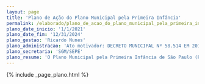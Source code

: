```yaml
---
layout: page
title: 'Plano de Ação do Plano Municipal pela Primeira Infância'
permalink: /elaborado/plano_de_acao_do_plano_municipal_pela_primeira_infancia/
plano_date_inicio: '1/1/2021'
plano_date_fim: '12/31/2024'
plano_gestao: 'Ricardo Nunes'
plano_administracao: 'Ato motivador: DECRETO MUNICIPAL Nº 58.514 EM 2018'
plano_secretaria: 'SGM/SEPE'
plano_resume: 'O Plano Municipal pela Primeira Infância de São Paulo (PMPI), estabelecido em 2018, requer a elaboração de um plano de ação quadrienal alinhado aos seus princípios e diretrizes. O Plano de Ação 2021-2024 foi desenvolvido com a participação de 15 secretarias municipais, baseado nos quatro eixos estratégicos, 31 metas e 135 estratégias do PMPI. Foram definidas diretrizes estratégicas, incluindo a redução das desigualdades, com foco nas questões raciais, e o enfrentamento dos impactos da pandemia de Covid-19, para orientar as iniciativas nos próximos quatro anos.'
---
```

<div>
{% include _page_plano.html %}
</div>
